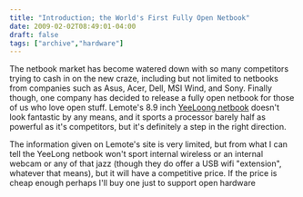 ```yaml
---
title: "Introduction; the World's First Fully Open Netbook"
date: 2009-02-02T08:49:01-04:00
draft: false
tags: ["archive","hardware"]
---
```


The netbook market has become watered down with so many competitors trying to cash in on the new craze, including but not limited to netbooks from companies such as Asus, Acer, Dell, MSI Wind, and Sony. Finally though, one company has decided to release a fully open netbook for those of us who love open stuff. Lemote's 8.9 inch [YeeLoong netbook](www.lemote.com/english/yeeloong9c.html) doesn't look fantastic by any means, and it sports a processor barely half as powerful as it's competitors, but it's definitely a step in the right direction.

The information given on Lemote's site is very limited, but from what I can tell the YeeLong netbook won't sport internal wireless or an internal webcam or any of that jazz (though they do offer a USB wifi "extension", whatever that means), but it will have a competitive price. If the price is cheap enough perhaps I'll buy one just to support open hardware
